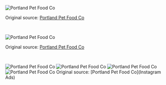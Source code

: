 ![Portland Pet Food Co](https://raw.githubusercontent.com/nikole-flowers/leo-work/main/PortlandPetFoodCo/PPFC.jpeg "Portland Pet Food Co")

Original source: [Portland Pet Food Co]()

</br>

![Portland Pet Food Co](https://raw.githubusercontent.com/nikole-flowers/leo-work/main/PortlandPetFoodCo/PPFC2.jpeg "Portland Pet Food Co")

Original source: [Portland Pet Food Co]()

</br>

![Portland Pet Food Co](https://raw.githubusercontent.com/nikole-flowers/leo-work/main/PortlandPetFoodCo/PPFC3.png "Portland Pet Food Co")
![Portland Pet Food Co](https://raw.githubusercontent.com/nikole-flowers/leo-work/main/PortlandPetFoodCo/PPFC4.png "Portland Pet Food Co")
![Portland Pet Food Co](https://raw.githubusercontent.com/nikole-flowers/leo-work/main/PortlandPetFoodCo/PPFC5.png "Portland Pet Food Co")
![Portland Pet Food Co](https://raw.githubusercontent.com/nikole-flowers/leo-work/main/PortlandPetFoodCo/PPFC6.png "Portland Pet Food Co")
Original source: [Portland Pet Food Co](Instagram Ads)